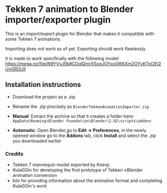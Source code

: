 # Tekken 7 animation to Blender importer/exporter plugin

This is an import/export plugin for Blender that makes it compatible with some Tekken 7 animations.
 
Importing does not work as of yet. Exporting should work flawlessly.

It is made to work specifically with the following model: https://mega.nz/file/N9YVyJ5b#CDqlQmrX5ogJOYxoi06KXm2OYyKTnl2Ej2UvGRI3JlI
 
## Installation instructions
 
- Download the project as a .zip.
- Rename the .zip precisely as `BlenderTekkenAnimationImporter.zip` 


- **Manual**: Extract the archive so that it creates a folder here: `AppData\Roaming\Blender Foundation\Blender\2.92\scripts\addons`
- **Automatic**: Open Blender,go to **Edit -> Preferences**, in the newly opened window go to the **Addons** tab, click **Install** and select the .zip you downloaded earlier

### Credits

- Tekken 7 mannequin model exported by Koenji.
- KulaGGin for developing the first prototype of Tekken->Blender animation conversion
- kilo for providing information about the animation format and completing KulaGGin's work
